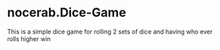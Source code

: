 # nocerab.Dice-Game

This is a simple dice game for rolling 2 sets of dice and having who ever rolls higher win
